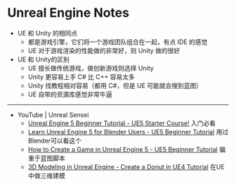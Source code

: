 # Unreal Engine Notes

- UE 和 Unity 的相同点
    - 都是游戏引擎，它们将一个游戏团队组合在一起，有点 IDE 的感觉
    - UE 对于游戏渲染的性能做的非常好，则 Unity 做的很好
- UE 和 Unity的区别
    - UE 擅长做传统游戏，做创新游戏则选择 Unity
    - Unity 更容易上手 C# 比 C++ 容易太多
    - Unity 找教程相对容易（都用 C#，但是 UE 可能就会搜到蓝图）
    - UE 自带的资源库感觉非常牛逼

---

- YouTube | Unreal Sensei
    - [Unreal Engine 5 Beginner Tutorial - UE5 Starter Course!](https://youtu.be/gQmiqmxJMtA) 入门必看
    - [Learn Unreal Engine 5 for Blender Users - UE5 Beginner Tutorial](https://youtu.be/IQCNJ9Lpx-s) 用过Blender可以看这个
    - [How to Create a Game in Unreal Engine 5 - UE5 Beginner Tutorial](https://youtu.be/ITCWa3oLNAQ) 偏重于蓝图脚本
    - [3D Modeling in Unreal Engine - Create a Donut in UE4 Tutorial](https://www.youtube.com/watch?v=iPdknzGqieE) 在UE中做三维建模
